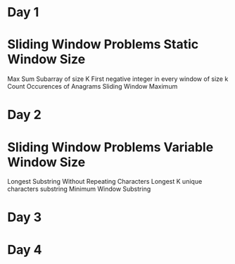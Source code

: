 # Day 1
# Sliding Window Problems Static Window Size
Max Sum Subarray of size K
First negative integer in every window of size k
Count Occurences of Anagrams
Sliding Window Maximum
# Day 2
# Sliding Window Problems Variable Window Size
Longest Substring Without Repeating Characters
Longest K unique characters substring
Minimum Window Substring

# Day 3

# Day 4
